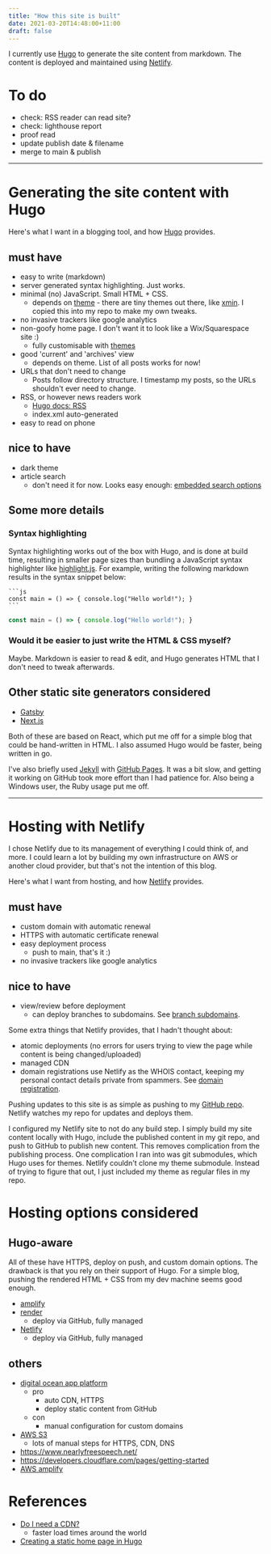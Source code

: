 ```yaml
---
title: "How this site is built"
date: 2021-03-20T14:48:00+11:00
draft: false
---
```


I currently use [Hugo](https://gohugo.io/) to generate the site content from
markdown. The content is deployed and maintained using
[Netlify](https://www.netlify.com).

# To do
- check: RSS reader can read site?
- check: lighthouse report
- proof read
- update publish date & filename
- merge to main & publish


-------------------------------------------------------------------------
# Generating the site content with Hugo
Here's what I want in a blogging tool, and how [Hugo](https://gohugo.io/)
provides.

## must have
- easy to write (markdown)
- server generated syntax highlighting. Just works.
- minimal (no) JavaScript. Small HTML + CSS.
  - depends on [theme](https://themes.gohugo.io/) - there are tiny themes out
    there, like [xmin](https://github.com/yihui/hugo-xmin). I copied this into
    my repo to make my own tweaks.
- no invasive trackers like google analytics
- non-goofy home page. I don't want it to look like a Wix/Squarespace site :)
  - fully customisable with [themes](https://themes.gohugo.io/)
- good 'current' and 'archives' view
  - depends on theme. List of all posts works for now!
- URLs that don't need to change
  - Posts follow directory structure. I timestamp my posts, so the URLs
    shouldn't ever need to change.
- RSS, or however news readers work
  - [Hugo docs: RSS](https://gohugo.io/templates/rss/)
  - index.xml auto-generated
- easy to read on phone
## nice to have
- dark theme
- article search
  - don't need it for now. Looks easy enough:
    [embedded search options](https://gohugo.io/tools/search/)


## Some more details

### Syntax highlighting
Syntax highlighting works out of the box with Hugo, and is done at build time,
resulting in smaller page sizes than bundling a JavaScript syntax highlighter
like [highlight.js](https://highlightjs.org/). For example, writing the
following markdown results in the syntax snippet below:

````
```js
const main = () => { console.log("Hello world!"); }
```
````

```js
const main = () => { console.log("Hello world!"); }
```


### Would it be easier to just write the HTML & CSS myself?
Maybe. Markdown is easier to read & edit, and Hugo generates HTML that I don't
need to tweak afterwards.

## Other static site generators considered
- [Gatsby](https://www.gatsbyjs.com/)
- [Next.js](https://nextjs.org/)

Both of these are based on React, which put me off for a simple blog that could
be hand-written in HTML. I also assumed Hugo would be faster, being written in
go.

I've also briefly used [Jekyll](https://jekyllrb.com/) with
[GitHub Pages](https://pages.github.com/). It was a bit slow, and getting it
working on GitHub took more effort than I had patience for. Also being a Windows
user, the Ruby usage put me off.

-------------------------------------------------------------------------
# Hosting with Netlify
I chose Netlify due to its management of everything I could think of, and more.
I could learn a lot by building my own infrastructure on AWS or another cloud
provider, but that's not the intention of this blog.

Here's what I want from hosting, and how [Netlify](https://docs.netlify.com/)
provides.

## must have
- custom domain with automatic renewal
- HTTPS with automatic certificate renewal
- easy deployment process
  - push to main, that's it :)
- no invasive trackers like google analytics
## nice to have
- view/review before deployment
  - can deploy branches to subdomains. See
  [branch subdomains](https://docs.netlify.com/domains-https/custom-domains/multiple-domains/#branch-subdomains).

Some extra things that Netlify provides, that I hadn't thought about:
- atomic deployments (no errors for users trying to view the page while content
  is being changed/uploaded)
- managed CDN
- domain registrations use Netlify as the WHOIS contact, keeping my personal
  contact details private from spammers. See
  [domain registration](https://docs.netlify.com/domains-https/netlify-dns/domain-registration/).

Pushing updates to this site is as simple as pushing to my
[GitHub repo](https://github.com/uozuAho/blog). Netlify watches my repo for
updates and deploys them.

I configured my Netlify site to not do any build step. I simply build my site
content locally with Hugo, include the published content in my git repo, and
push to GitHub to publish new content. This removes complication from the
publishing process. One complication I ran into was git submodules, which Hugo
uses for themes. Netlify couldn't clone my theme submodule. Instead of trying to
figure that out, I just included my theme as regular files in my repo.


# Hosting options considered
## Hugo-aware
All of these have HTTPS, deploy on push, and custom domain options. The drawback
is that you rely on their support of Hugo. For a simple blog, pushing the
rendered HTML + CSS from my dev machine seems good enough.

- [amplify](https://gohugo.io/hosting-and-deployment/hosting-on-aws-amplify/)
- [render](https://gohugo.io/hosting-and-deployment/hosting-on-render/)
  - deploy via GitHub, fully managed
- [Netlify](https://gohugo.io/hosting-and-deployment/hosting-on-netlify/)
  - deploy via GitHub, fully managed

## others
- [digital ocean app platform](https://www.digitalocean.com/community/tutorials/how-to-deploy-a-static-website-to-the-cloud-with-digitalocean-app-platform)
  - pro
    - auto CDN, HTTPS
    - deploy static content from GitHub
  - con
    - manual configuration for custom domains
- [AWS S3](https://docs.aws.amazon.com/AmazonS3/latest/userguide/WebsiteHosting.html)
  - lots of manual steps for HTTPS, CDN, DNS
- https://www.nearlyfreespeech.net/
- https://developers.cloudflare.com/pages/getting-started
- [AWS amplify](https://aws.amazon.com/getting-started/hands-on/host-static-website/)


# References
- [Do I need a CDN?](https://blr.design/blog/cdn-for-fast-static-website/)
  - faster load times around the world
- [Creating a static home page in Hugo](https://timhilliard.com/blog/static-home-page-in-hugo/)
